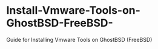 # Install-Vmware-Tools-on-GhostBSD-FreeBSD-
Guide for Installing Vmware Tools on GhostBSD (FreeBSD)
